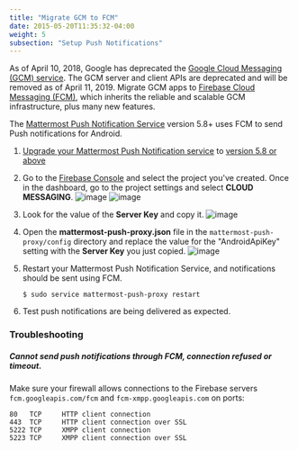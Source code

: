 ```yaml
---
title: "Migrate GCM to FCM"
date: 2015-05-20T11:35:32-04:00
weight: 5
subsection: "Setup Push Notifications"
---
```


As of April 10, 2018, Google has deprecated the [Google Cloud Messaging (GCM) service](https://developers.google.com/cloud-messaging/gcm). The GCM server and client APIs are deprecated and will be removed as of April 11, 2019. Migrate GCM apps to [Firebase Cloud Messaging (FCM)](http://firebase.google.com/docs/cloud-messaging/), which inherits the reliable and scalable GCM infrastructure, plus many new features.

The [Mattermost Push Notification Service](https://github.com/mattermost/mattermost-push-proxy/releases) version 5.8+ uses FCM to send Push notifications for Android.

1. [Upgrade your Mattermost Push Notification service](/contribute/mobile/push-notifications/service/#installing-upgrading) to [version 5.8 or above](https://github.com/mattermost/mattermost-push-proxy/releases)
2. Go to the [Firebase Console](https://console.firebase.google.com) and select the project you've created. Once in the dashboard, go to the project settings and select **CLOUD MESSAGING**.
![image](/img/mobile/firebase_settings.png)
![image](/img/mobile/firebase_cloud_messaging.png)
 
3. Look for the value of the **Server Key** and copy it.
![image](/img/mobile/firebase_server_key.png)

4. Open the **mattermost-push-proxy.json** file in the `mattermost-push-proxy/config` directory and replace the value for the "AndroidApiKey" setting with the **Server Key** you just copied.
![image](/img/mobile/proxy-config.png)

5. Restart your Mattermost Push Notification Service, and notifications should be sent using FCM.
   ```
   $ sudo service mattermost-push-proxy restart
    ```

6. Test push notifications are being delivered as expected.


### Troubleshooting

##### Cannot send push notifications through FCM, connection refused or timeout.

Make sure your firewall allows connections to the Firebase servers `fcm.googleapis.com/fcm` and `fcm-xmpp.googleapis.com` on ports:
```
80   TCP     HTTP client connection
443  TCP     HTTP client connection over SSL
5222 TCP     XMPP client connection  
5223 TCP     XMPP client connection over SSL  
```
